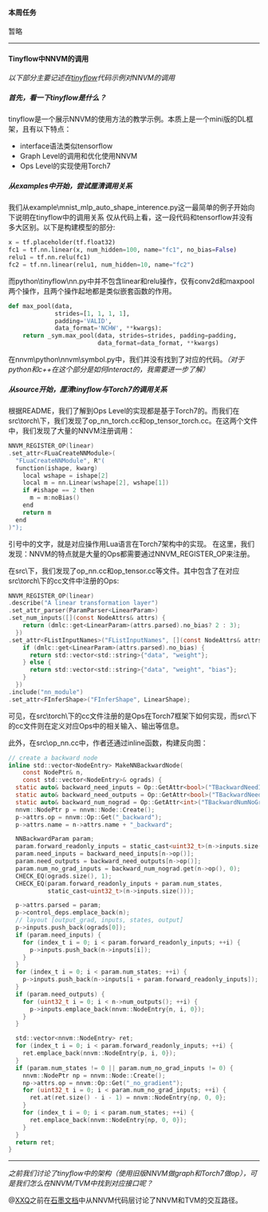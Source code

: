 #### 本周任务

暂略

--------
#### Tinyflow中NNVM的调用
*以下部分主要记述在[tinyflow](https://github.com/tqchen/tinyflow)代码示例对NNVM的调用*

##### 首先，看一下tinyflow是什么？
tinyflow是一个展示NNVM的使用方法的教学示例。本质上是一个mini版的DL框架，且有以下特点：
- interface语法类似tensorflow
- Graph Level的调用和优化使用NNVM
- Ops Level的实现使用Torch7

##### 从examples中开始，尝试厘清调用关系
我们从example\mnist_mlp_auto_shape_interence.py这一最简单的例子开始向下说明在tinyflow中的调用关系
仅从代码上看，这一段代码和tensorflow并没有多大区别。以下是构建模型的部分:

``` python
x = tf.placeholder(tf.float32)
fc1 = tf.nn.linear(x, num_hidden=100, name="fc1", no_bias=False)
relu1 = tf.nn.relu(fc1)
fc2 = tf.nn.linear(relu1, num_hidden=10, name="fc2")
```

而python\tinyflow\nn.py中并不包含linear和relu操作，仅有conv2d和maxpool两个操作，且两个操作起地都是类似嵌套函数的作用。
```python
def max_pool(data,
             strides=[1, 1, 1, 1],
             padding='VALID',
             data_format='NCHW', **kwargs):
    return _sym.max_pool(data, strides=strides, padding=padding,
                         data_format=data_format, **kwargs)
```

在nnvm\python\nnvm\symbol.py中，我们并没有找到了对应的代码。*（对于python和c++在这个部分是如何interact的，我需要进一步了解）*


##### 从source开始，厘清tinyflow与Torch7的调用关系
根据README，我们了解到Ops Level的实现都是基于Torch7的。而我们在src\torch\下，我们发现了op_nn_torch.cc和op_tensor_torch.cc。在这两个文件中，我们发现了大量的NNVM注册调用：
```C
NNVM_REGISTER_OP(linear)
.set_attr<FLuaCreateNNModule>(
  "FLuaCreateNNModule", R"(
  function(ishape, kwarg)
    local wshape = ishape[2]
    local m = nn.Linear(wshape[2], wshape[1])
    if #ishape == 2 then
      m = m:noBias()
    end
    return m
  end
)");
```
引号中的文字，就是对应操作用Lua语言在Torch7架构中的实现。
在这里，我们发现：NNVM的特点就是大量的Ops都需要通过NNVM_REGISTER_OP来注册。


在src\下，我们发现了op_nn.cc和op_tensor.cc等文件。其中包含了在对应src\torch\下的cc文件中注册的Ops:
```C
NNVM_REGISTER_OP(linear)
.describe("A linear transformation layer")
.set_attr_parser(ParamParser<LinearParam>)
.set_num_inputs([](const NodeAttrs& attrs) {
    return (dmlc::get<LinearParam>(attrs.parsed).no_bias? 2 : 3);
  })
.set_attr<FListInputNames>("FListInputNames", [](const NodeAttrs& attrs) {
    if (dmlc::get<LinearParam>(attrs.parsed).no_bias) {
      return std::vector<std::string>{"data", "weight"};
    } else {
      return std::vector<std::string>{"data", "weight", "bias"};
    }
  })
.include("nn_module")
.set_attr<FInferShape>("FInferShape", LinearShape);
```

可见，在src\torch\下的cc文件注册的是Ops在Torch7框架下如何实现，而src\下的cc文件则在定义对应Ops中的相关输入、输出等信息。


此外，在src\op_nn.cc中，作者还通过inline函数，构建反向图：
```C
// create a backward node
inline std::vector<NodeEntry> MakeNNBackwardNode(
    const NodePtr& n,
    const std::vector<NodeEntry>& ograds) {
  static auto& backward_need_inputs = Op::GetAttr<bool>("TBackwardNeedInputs");
  static auto& backward_need_outputs = Op::GetAttr<bool>("TBackwardNeedOutputs");
  static auto& backward_num_nograd = Op::GetAttr<int>("TBackwardNumNoGradInputs");
  nnvm::NodePtr p = nnvm::Node::Create();
  p->attrs.op = nnvm::Op::Get("_backward");
  p->attrs.name = n->attrs.name + "_backward";

  NNBackwardParam param;
  param.forward_readonly_inputs = static_cast<uint32_t>(n->inputs.size());
  param.need_inputs = backward_need_inputs[n->op()];
  param.need_outputs = backward_need_outputs[n->op()];
  param.num_no_grad_inputs = backward_num_nograd.get(n->op(), 0);
  CHECK_EQ(ograds.size(), 1);
  CHECK_EQ(param.forward_readonly_inputs + param.num_states,
           static_cast<uint32_t>(n->inputs.size()));

  p->attrs.parsed = param;
  p->control_deps.emplace_back(n);
  // layout [output_grad, inputs, states, output]
  p->inputs.push_back(ograds[0]);
  if (param.need_inputs) {
    for (index_t i = 0; i < param.forward_readonly_inputs; ++i) {
      p->inputs.push_back(n->inputs[i]);
    }
  }
  for (index_t i = 0; i < param.num_states; ++i) {
    p->inputs.push_back(n->inputs[i + param.forward_readonly_inputs]);
  }
  if (param.need_outputs) {
    for (uint32_t i = 0; i < n->num_outputs(); ++i) {
      p->inputs.emplace_back(nnvm::NodeEntry{n, i, 0});
    }
  }

  std::vector<nnvm::NodeEntry> ret;
  for (index_t i = 0; i < param.forward_readonly_inputs; ++i) {
    ret.emplace_back(nnvm::NodeEntry{p, i, 0});
  }
  if (param.num_states != 0 || param.num_no_grad_inputs != 0) {
    nnvm::NodePtr np = nnvm::Node::Create();
    np->attrs.op = nnvm::Op::Get("_no_gradient");
    for (uint32_t i = 0; i < param.num_no_grad_inputs; ++i) {
      ret.at(ret.size() - i - 1) = nnvm::NodeEntry{np, 0, 0};
    }
    for (index_t i = 0; i < param.num_states; ++i) {
      ret.emplace_back(nnvm::NodeEntry{np, 0, 0});
    }
  }
  return ret;
}
```


----
*之前我们讨论了tinyflow中的架构（使用旧版NNVM做graph和Torch7做op），可是我们怎么在NNVM/TVM中找到对应接口呢？*

@[XXQ](https://github.com/xuxiaoqiao)之前在[石墨文档](https://shimo.im/docs/FOGmkWlh5xMr0ivd/)中从NNVM代码层讨论了NNVM和TVM的交互路径。





